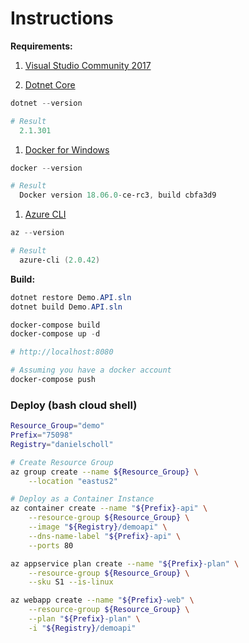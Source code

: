 # Instructions

__Requirements:__

1. [Visual Studio Community 2017](https://visualstudio.microsoft.com/downloads/)

1. [Dotnet Core](https://www.microsoft.com/net/learn/get-started-with-dotnet-tutorial)

```powershell
dotnet --version

# Result
  2.1.301
```

1. [Docker for Windows](https://store.docker.com/editions/community/docker-ce-desktop-windows)

```powershell
docker --version

# Result
  Docker version 18.06.0-ce-rc3, build cbfa3d9
```

1. [Azure CLI](https://docs.microsoft.com/en-us/powershell/azure/install-azurerm-ps?view=azurermps-6.5.0)

```powershell
az --version

# Result
  azure-cli (2.0.42)
```

__Build:__

```powershell
dotnet restore Demo.API.sln
dotnet build Demo.API.sln

docker-compose build
docker-compose up -d

# http://localhost:8080

# Assuming you have a docker account
docker-compose push
```


### Deploy (bash cloud shell)

```bash
Resource_Group="demo"
Prefix="75098"
Registry="danielscholl"

# Create Resource Group
az group create --name ${Resource_Group} \
	--location "eastus2"

# Deploy as a Container Instance
az container create --name "${Prefix}-api" \
	--resource-group ${Resource_Group} \
	--image "${Registry}/demoapi" \
	--dns-name-label "${Prefix}-api" \
	--ports 80

az appservice plan create --name "${Prefix}-plan" \
	--resource-group ${Resource_Group} \
	--sku S1 --is-linux

az webapp create --name "${Prefix}-web" \
	--resource-group ${Resource_Group} \
	--plan "${Prefix}-plan" \
	-i "${Registry}/demoapi"

```
